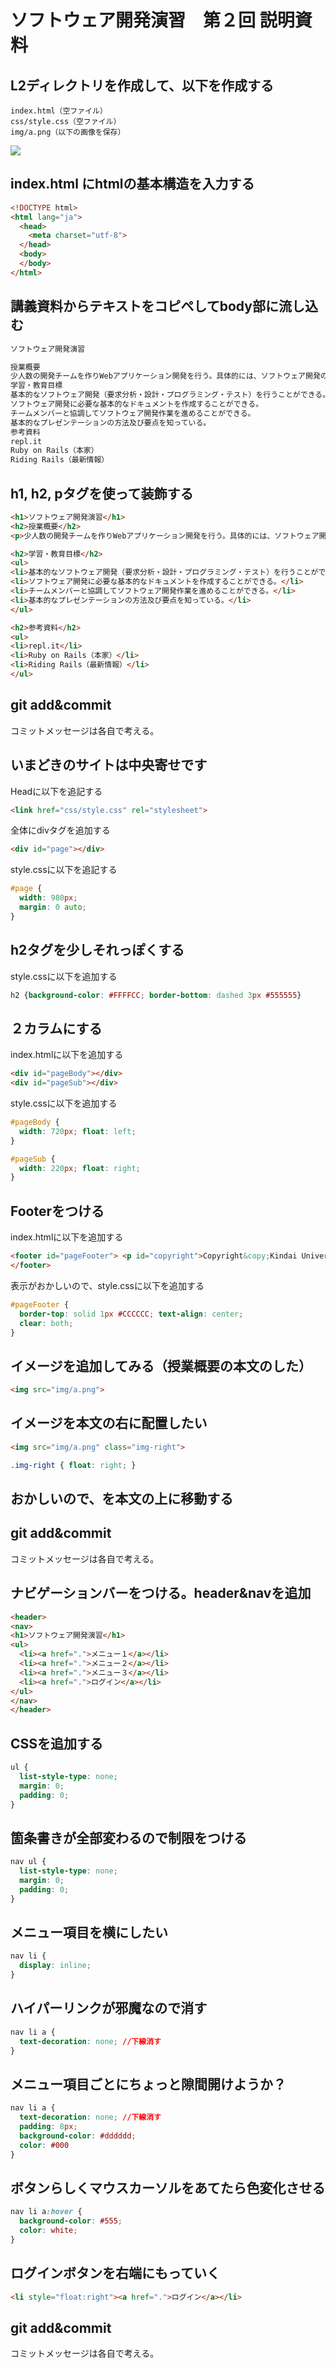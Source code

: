 # ソフトウェア開発演習　第２回 説明資料

## L2ディレクトリを作成して、以下を作成する

```
index.html（空ファイル）
css/style.css（空ファイル）
img/a.png（以下の画像を保存）
```
<img src="a.png">

## index.html にhtmlの基本構造を入力する

```html
<!DOCTYPE html>
<html lang="ja">
  <head>
    <meta charset="utf-8">
  </head>
  <body>
  </body>
</html>
```

## 講義資料からテキストをコピペしてbody部に流し込む

```html
ソフトウェア開発演習

授業概要
少人数の開発チームを作りWebアプリケーション開発を行う。具体的には、ソフトウェア開発のライフサイクルである要件定義、設計、実装、テストを一通り演習する。また、チーム開発に必要な開発計画、目標設定、分担決め、仕様打合せ、進捗管理などプロジェクト管理を演習する。本学科で学習してきたソフトウェア開発関連の技術を総合的に活用し、その知識をより深める機会とする。 
学習・教育目標
基本的なソフトウェア開発（要求分析・設計・プログラミング・テスト）を行うことができる。
ソフトウェア開発に必要な基本的なドキュメントを作成することができる。
チームメンバーと協調してソフトウェア開発作業を進めることができる。
基本的なプレゼンテーションの方法及び要点を知っている。
参考資料
repl.it
Ruby on Rails（本家）
Riding Rails（最新情報）
```

## h1, h2, pタグを使って装飾する

```html
<h1>ソフトウェア開発演習</h1>
<h2>授業概要</h2>
<p>少人数の開発チームを作りWebアプリケーション開発を行う。具体的には、ソフトウェア開発のライフサイクルである要件定義、設計、実装、テストを一通り演習する。また、チーム開発に必要な開発計画、目標設定、分担決め、仕様打合せ、進捗管理などプロジェクト管理を演習する。本学科で学習してきたソフトウェア開発関連の技術を総合的に活用し、その知識をより深める機会とする。</p>

<h2>学習・教育目標</h2>
<ul>
<li>基本的なソフトウェア開発（要求分析・設計・プログラミング・テスト）を行うことができる。</li>
<li>ソフトウェア開発に必要な基本的なドキュメントを作成することができる。</li>
<li>チームメンバーと協調してソフトウェア開発作業を進めることができる。</li>
<li>基本的なプレゼンテーションの方法及び要点を知っている。</li>
</ul>

<h2>参考資料</h2>
<ul>
<li>repl.it</li>
<li>Ruby on Rails（本家）</li>
<li>Riding Rails（最新情報）</li>
</ul>
```

## git add&commit

コミットメッセージは各自で考える。

## いまどきのサイトは中央寄せです

Headに以下を追記する
```html
<link href="css/style.css" rel="stylesheet">
```

全体にdivタグを追加する
```html
<div id="page"></div>
```

style.cssに以下を追記する
```css
#page {
  width: 980px;
  margin: 0 auto;
}
```

## h2タグを少しそれっぽくする

style.cssに以下を追加する
```css
h2 {background-color: #FFFFCC; border-bottom: dashed 3px #555555}
```

## ２カラムにする

index.htmlに以下を追加する
```html
<div id="pageBody"></div>
<div id="pageSub"></div>
```

style.cssに以下を追加する
```css
#pageBody {
  width: 720px; float: left;
}

#pageSub {
  width: 220px; float: right;
}
```

## Footerをつける

index.htmlに以下を追加する
```html
<footer id="pageFooter"> <p id="copyright">Copyright&copy;Kindai University 2025 All rights Reserved.</p>
</footer>
```

表示がおかしいので、style.cssに以下を追加する
```css
#pageFooter {
  border-top: solid 1px #CCCCCC; text-align: center;
  clear: both;
}
```

## イメージを追加してみる（授業概要の本文のした）

```html
<img src="img/a.png">
```


## イメージを本文の右に配置したい

```html
<img src="img/a.png" class="img-right">
```

```css
.img-right { float: right; }
```

## おかしいので、<img>を本文の上に移動する

## git add&commit

コミットメッセージは各自で考える。

## ナビゲーションバーをつける。header&navを追加

```html
<header>
<nav>
<h1>ソフトウェア開発演習</h1>
<ul>
  <li><a href=".">メニュー１</a></li>
  <li><a href=".">メニュー２</a></li>
  <li><a href=".">メニュー３</a></li>
  <li><a href=".">ログイン</a></li>
</ul>
</nav>
</header>
```

## CSSを追加する

```css
ul {
  list-style-type: none;
  margin: 0;
  padding: 0;
}
```

## 箇条書きが全部変わるので制限をつける

```css
nav ul {
  list-style-type: none;
  margin: 0;
  padding: 0;
}
```

## メニュー項目を横にしたい

```css
nav li {
  display: inline;
}
```

## ハイパーリンクが邪魔なので消す
```css
nav li a {
  text-decoration: none; //下線消す
}
```

## メニュー項目ごとにちょっと隙間開けようか？
```css
nav li a {
  text-decoration: none; //下線消す
  padding: 8px;
  background-color: #dddddd;
  color: #000
}
```
## ボタンらしくマウスカーソルをあてたら色変化させる
```css
nav li a:hover {
  background-color: #555;
  color: white;
}
```

## ログインボタンを右端にもっていく
```html
<li style="float:right"><a href=".">ログイン</a></li>
```

## git add&commit

コミットメッセージは各自で考える。







